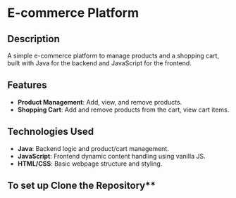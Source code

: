 # E-commerce Platform

## Description
A simple e-commerce platform to manage products and a shopping cart, built with Java for the backend and JavaScript for the frontend.

## Features
- **Product Management**: Add, view, and remove products.
- **Shopping Cart**: Add and remove products from the cart, view cart items.

## Technologies Used
- **Java**: Backend logic and product/cart management.
- **JavaScript**: Frontend dynamic content handling using vanilla JS.
- **HTML/CSS**: Basic webpage structure and styling.

## To set up Clone the Repository**
